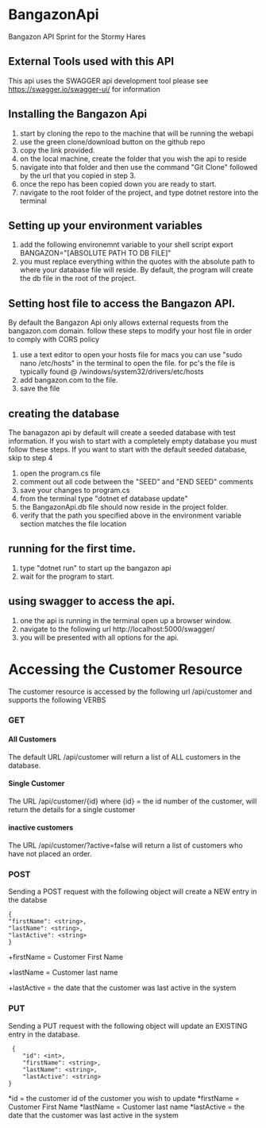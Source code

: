 # BangazonApi
Bangazon API Sprint for the Stormy Hares

## External Tools used with this API
This api uses the SWAGGER api development tool
please see https://swagger.io/swagger-ui/ for information

## Installing the Bangazon Api
1. start by cloning the repo to the machine that will be running the webapi
1. use the green clone/download button on the github repo
1. copy the link provided.
1. on the local machine, create the folder that you wish the api to reside
1. navigate into that folder and then use the command "Git Clone" followed by the
    url that you copied in step 3.
1. once the repo has been copied down you are ready to start.
1. navigate to the root folder of the project, and type dotnet restore into the terminal

## Setting up your environment variables
1. add the following environemnt variable to your shell script
export BANGAZON="[ABSOLUTE PATH TO DB FILE]"
1. you must replace everything within the quotes with the absolute path to where your database file will reside. By default, the program will create the db file in the root of the project.

## Setting host file to access the Bangazon API.
By default the Bangazon Api only allows external requests from the bangazon.com domain.
follow these steps to modify your host file in order to comply with CORS policy
1. use a text editor to open your hosts file
    for macs you can use "sudo nano /etc/hosts" in the terminal to open the file.
    for pc's the file is typically found @ /windows/system32/drivers/etc/hosts
2. add bangazon.com to the file.
3. save the file



## creating the database
The banagazon api by default will create a seeded database with test information. If you wish to start with a completely empty database you must follow these steps. If you want to start with the default seeded database, skip to step 4
1. open the program.cs file
1. comment out all code between the "SEED" and "END SEED" comments
1. save your changes to program.cs
1. from the terminal type "dotnet ef database update"
1. the BangazonApi.db file should now reside in the project folder.
1. verify that the path you specified above in the environment variable section matches the file location

## running for the first time.
1. type "dotnet run" to start up the bangazon api
1. wait for the program to start.

## using swagger to access the api.
1. one the api is running in the terminal open up a browser window.
1. navigate to the following url
http://localhost:5000/swagger/
1. you will be presented with all options for the api.

# Accessing the Customer Resource

The customer resource is accessed by the following url /api/customer and supports the following VERBS

### GET
#### All Customers
The default URL /api/customer will return a list of ALL customers in the database.
#### Single Customer
The URL /api/customer/{id}  where {id} = the id number of the customer, will return the details for a single customer
#### inactive customers
The URL /api/customer/?active=false  will return a list of customers who have not placed an order.


### POST
Sending a POST request with the following object will create a NEW entry in the databse
```
{
"firstName": <string>,
"lastName": <string>,
"lastActive": <string>
}
```
+firstName = Customer First Name

+lastName = Customer last name

+lastActive = the date that the customer was last active in the system
### PUT
Sending a PUT request with the following object will update an EXISTING entry in the database.
```
 {
    "id": <int>,
    "firstName": <string>,
    "lastName": <string>,
    "lastActive": <string>
}
```
*id = the customer id of the customer you wish to update
*firstName = Customer First Name
*lastName = Customer last name
*lastActive = the date that the customer was last active in the system



